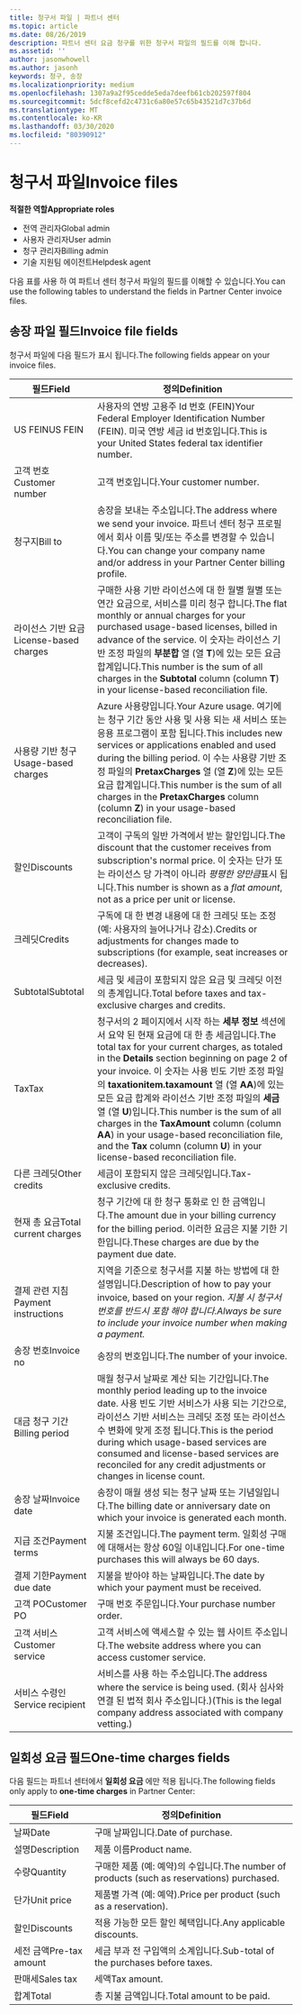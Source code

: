 ```yaml
---
title: 청구서 파일 | 파트너 센터
ms.topic: article
ms.date: 08/26/2019
description: 파트너 센터 요금 청구를 위한 청구서 파일의 필드를 이해 합니다.
ms.assetid: ''
author: jasonwhowell
ms.author: jasonh
keywords: 청구, 송장
ms.localizationpriority: medium
ms.openlocfilehash: 1307a9a2f95cedde5eda7deefb61cb202597f804
ms.sourcegitcommit: 5dcf8cefd2c4731c6a80e57c65b43521d7c37b6d
ms.translationtype: MT
ms.contentlocale: ko-KR
ms.lasthandoff: 03/30/2020
ms.locfileid: "80390912"
---
```

# <a name="invoice-files"></a><span data-ttu-id="da446-104">청구서 파일</span><span class="sxs-lookup"><span data-stu-id="da446-104">Invoice files</span></span>

<span data-ttu-id="da446-105">**적절한 역할**</span><span class="sxs-lookup"><span data-stu-id="da446-105">**Appropriate roles**</span></span>
-   <span data-ttu-id="da446-106">전역 관리자</span><span class="sxs-lookup"><span data-stu-id="da446-106">Global admin</span></span>
-   <span data-ttu-id="da446-107">사용자 관리자</span><span class="sxs-lookup"><span data-stu-id="da446-107">User admin</span></span>
-   <span data-ttu-id="da446-108">청구 관리자</span><span class="sxs-lookup"><span data-stu-id="da446-108">Billing admin</span></span>
-   <span data-ttu-id="da446-109">기술 지원팀 에이전트</span><span class="sxs-lookup"><span data-stu-id="da446-109">Helpdesk agent</span></span>

<span data-ttu-id="da446-110">다음 표를 사용 하 여 파트너 센터 청구서 파일의 필드를 이해할 수 있습니다.</span><span class="sxs-lookup"><span data-stu-id="da446-110">You can use the following tables to understand the fields in Partner Center invoice files.</span></span>

## <a name="invoice-file-fields"></a><span data-ttu-id="da446-111">송장 파일 필드</span><span class="sxs-lookup"><span data-stu-id="da446-111">Invoice file fields</span></span>

<span data-ttu-id="da446-112">청구서 파일에 다음 필드가 표시 됩니다.</span><span class="sxs-lookup"><span data-stu-id="da446-112">The following fields appear on your invoice files.</span></span>

| <span data-ttu-id="da446-113">필드</span><span class="sxs-lookup"><span data-stu-id="da446-113">Field</span></span> | <span data-ttu-id="da446-114">정의</span><span class="sxs-lookup"><span data-stu-id="da446-114">Definition</span></span> |
| ----- | ---------- |
| <span data-ttu-id="da446-115">US FEIN</span><span class="sxs-lookup"><span data-stu-id="da446-115">US FEIN</span></span> | <span data-ttu-id="da446-116">사용자의 연방 고용주 Id 번호 (FEIN)</span><span class="sxs-lookup"><span data-stu-id="da446-116">Your Federal Employer Identification Number (FEIN).</span></span> <span data-ttu-id="da446-117">미국 연방 세금 id 번호입니다.</span><span class="sxs-lookup"><span data-stu-id="da446-117">This is your United States federal tax identifier number.</span></span> |
| <span data-ttu-id="da446-118">고객 번호</span><span class="sxs-lookup"><span data-stu-id="da446-118">Customer number</span></span> | <span data-ttu-id="da446-119">고객 번호입니다.</span><span class="sxs-lookup"><span data-stu-id="da446-119">Your customer number.</span></span> |
| <span data-ttu-id="da446-120">청구지</span><span class="sxs-lookup"><span data-stu-id="da446-120">Bill to</span></span> | <span data-ttu-id="da446-121">송장을 보내는 주소입니다.</span><span class="sxs-lookup"><span data-stu-id="da446-121">The address where we send your invoice.</span></span> <span data-ttu-id="da446-122">파트너 센터 청구 프로필에서 회사 이름 및/또는 주소를 변경할 수 있습니다.</span><span class="sxs-lookup"><span data-stu-id="da446-122">You can change your company name and/or address in your Partner Center billing profile.</span></span> |
| <span data-ttu-id="da446-123">라이선스 기반 요금</span><span class="sxs-lookup"><span data-stu-id="da446-123">License-based charges</span></span> | <span data-ttu-id="da446-124">구매한 사용 기반 라이선스에 대 한 월별 월별 또는 연간 요금으로, 서비스를 미리 청구 합니다.</span><span class="sxs-lookup"><span data-stu-id="da446-124">The flat monthly or annual charges for your purchased usage-based licenses, billed in advance of the service.</span></span> <span data-ttu-id="da446-125">이 숫자는 라이선스 기반 조정 파일의 **부분합** 열 (열 **T**)에 있는 모든 요금 합계입니다.</span><span class="sxs-lookup"><span data-stu-id="da446-125">This number is the sum of all charges in the **Subtotal** column (column **T**) in your license-based reconciliation file.</span></span> |
| <span data-ttu-id="da446-126">사용량 기반 청구</span><span class="sxs-lookup"><span data-stu-id="da446-126">Usage-based charges</span></span> | <span data-ttu-id="da446-127">Azure 사용량입니다.</span><span class="sxs-lookup"><span data-stu-id="da446-127">Your Azure usage.</span></span> <span data-ttu-id="da446-128">여기에는 청구 기간 동안 사용 및 사용 되는 새 서비스 또는 응용 프로그램이 포함 됩니다.</span><span class="sxs-lookup"><span data-stu-id="da446-128">This includes new services or applications enabled and used during the billing period.</span></span> <span data-ttu-id="da446-129">이 수는 사용량 기반 조정 파일의 **PretaxCharges** 열 (열 **Z**)에 있는 모든 요금 합계입니다.</span><span class="sxs-lookup"><span data-stu-id="da446-129">This number is the sum of all charges in the **PretaxCharges** column (column **Z**) in your usage-based reconciliation file.</span></span> |
| <span data-ttu-id="da446-130">할인</span><span class="sxs-lookup"><span data-stu-id="da446-130">Discounts</span></span> | <span data-ttu-id="da446-131">고객이 구독의 일반 가격에서 받는 할인입니다.</span><span class="sxs-lookup"><span data-stu-id="da446-131">The discount that the customer receives from subscription's normal price.</span></span> <span data-ttu-id="da446-132">이 숫자는 단가 또는 라이선스 당 가격이 아니라 *평평한 양만큼*표시 됩니다.</span><span class="sxs-lookup"><span data-stu-id="da446-132">This number is shown as a *flat amount*, not as a price per unit or license.</span></span> |
| <span data-ttu-id="da446-133">크레딧</span><span class="sxs-lookup"><span data-stu-id="da446-133">Credits</span></span> | <span data-ttu-id="da446-134">구독에 대 한 변경 내용에 대 한 크레딧 또는 조정 (예: 사용자의 늘어나거나 감소).</span><span class="sxs-lookup"><span data-stu-id="da446-134">Credits or adjustments for changes made to subscriptions (for example, seat increases or decreases).</span></span> |
| <span data-ttu-id="da446-135">Subtotal</span><span class="sxs-lookup"><span data-stu-id="da446-135">Subtotal</span></span> | <span data-ttu-id="da446-136">세금 및 세금이 포함되지 않은 요금 및 크레딧 이전의 총계입니다.</span><span class="sxs-lookup"><span data-stu-id="da446-136">Total before taxes and tax-exclusive charges and credits.</span></span> |
| <span data-ttu-id="da446-137">Tax</span><span class="sxs-lookup"><span data-stu-id="da446-137">Tax</span></span> | <span data-ttu-id="da446-138">청구서의 2 페이지에서 시작 하는 **세부 정보** 섹션에서 요약 된 현재 요금에 대 한 총 세금입니다.</span><span class="sxs-lookup"><span data-stu-id="da446-138">The total tax for your current charges, as totaled in the **Details** section beginning on page 2 of your invoice.</span></span> <span data-ttu-id="da446-139">이 숫자는 사용 빈도 기반 조정 파일의 **taxationitem.taxamount** 열 (열 **AA**)에 있는 모든 요금 합계와 라이선스 기반 조정 파일의 **세금** 열 (열 **U**)입니다.</span><span class="sxs-lookup"><span data-stu-id="da446-139">This number is the sum of all charges in the **TaxAmount** column (column **AA**) in your usage-based reconciliation file, and the **Tax** column (column **U**) in your license-based reconciliation file.</span></span> |
| <span data-ttu-id="da446-140">다른 크레딧</span><span class="sxs-lookup"><span data-stu-id="da446-140">Other credits</span></span> | <span data-ttu-id="da446-141">세금이 포함되지 않은 크레딧입니다.</span><span class="sxs-lookup"><span data-stu-id="da446-141">Tax-exclusive credits.</span></span> |
| <span data-ttu-id="da446-142">현재 총 요금</span><span class="sxs-lookup"><span data-stu-id="da446-142">Total current charges</span></span> | <span data-ttu-id="da446-143">청구 기간에 대 한 청구 통화로 인 한 금액입니다.</span><span class="sxs-lookup"><span data-stu-id="da446-143">The amount due in your billing currency for the billing period.</span></span> <span data-ttu-id="da446-144">이러한 요금은 지불 기한 기한입니다.</span><span class="sxs-lookup"><span data-stu-id="da446-144">These charges are due by the payment due date.</span></span> |
| <span data-ttu-id="da446-145">결제 관련 지침</span><span class="sxs-lookup"><span data-stu-id="da446-145">Payment instructions</span></span> | <span data-ttu-id="da446-146">지역을 기준으로 청구서를 지불 하는 방법에 대 한 설명입니다.</span><span class="sxs-lookup"><span data-stu-id="da446-146">Description of how to pay your invoice, based on your region.</span></span> <span data-ttu-id="da446-147">*지불 시 청구서 번호를 반드시 포함 해야 합니다.*</span><span class="sxs-lookup"><span data-stu-id="da446-147">*Always be sure to include your invoice number when making a payment.*</span></span> |
| <span data-ttu-id="da446-148">송장 번호</span><span class="sxs-lookup"><span data-stu-id="da446-148">Invoice no</span></span> | <span data-ttu-id="da446-149">송장의 번호입니다.</span><span class="sxs-lookup"><span data-stu-id="da446-149">The number of your invoice.</span></span> |
| <span data-ttu-id="da446-150">대금 청구 기간</span><span class="sxs-lookup"><span data-stu-id="da446-150">Billing period</span></span> | <span data-ttu-id="da446-151">매월 청구서 날짜로 계산 되는 기간입니다.</span><span class="sxs-lookup"><span data-stu-id="da446-151">The monthly period leading up to the invoice date.</span></span> <span data-ttu-id="da446-152">사용 빈도 기반 서비스가 사용 되는 기간으로, 라이선스 기반 서비스는 크레딧 조정 또는 라이선스 수 변화에 맞게 조정 됩니다.</span><span class="sxs-lookup"><span data-stu-id="da446-152">This is the period during which usage-based services are consumed and license-based services are reconciled for any credit adjustments or changes in license count.</span></span> |
| <span data-ttu-id="da446-153">송장 날짜</span><span class="sxs-lookup"><span data-stu-id="da446-153">Invoice date</span></span> | <span data-ttu-id="da446-154">송장이 매월 생성 되는 청구 날짜 또는 기념일입니다.</span><span class="sxs-lookup"><span data-stu-id="da446-154">The billing date or anniversary date on which your invoice is generated each month.</span></span> |
| <span data-ttu-id="da446-155">지급 조건</span><span class="sxs-lookup"><span data-stu-id="da446-155">Payment terms</span></span> | <span data-ttu-id="da446-156">지불 조건입니다.</span><span class="sxs-lookup"><span data-stu-id="da446-156">The payment term.</span></span> <span data-ttu-id="da446-157">일회성 구매에 대해서는 항상 60일 이내입니다.</span><span class="sxs-lookup"><span data-stu-id="da446-157">For one-time purchases this will always be 60 days.</span></span> |
| <span data-ttu-id="da446-158">결제 기한</span><span class="sxs-lookup"><span data-stu-id="da446-158">Payment due date</span></span> | <span data-ttu-id="da446-159">지불을 받아야 하는 날짜입니다.</span><span class="sxs-lookup"><span data-stu-id="da446-159">The date by which your payment must be received.</span></span> |
| <span data-ttu-id="da446-160">고객 PO</span><span class="sxs-lookup"><span data-stu-id="da446-160">Customer PO</span></span> | <span data-ttu-id="da446-161">구매 번호 주문입니다.</span><span class="sxs-lookup"><span data-stu-id="da446-161">Your purchase number order.</span></span> |
| <span data-ttu-id="da446-162">고객 서비스</span><span class="sxs-lookup"><span data-stu-id="da446-162">Customer service</span></span> | <span data-ttu-id="da446-163">고객 서비스에 액세스할 수 있는 웹 사이트 주소입니다.</span><span class="sxs-lookup"><span data-stu-id="da446-163">The website address where you can access customer service.</span></span> |
| <span data-ttu-id="da446-164">서비스 수령인</span><span class="sxs-lookup"><span data-stu-id="da446-164">Service recipient</span></span> | <span data-ttu-id="da446-165">서비스를 사용 하는 주소입니다.</span><span class="sxs-lookup"><span data-stu-id="da446-165">The address where the service is being used.</span></span> <span data-ttu-id="da446-166">(회사 심사와 연결 된 법적 회사 주소입니다.)</span><span class="sxs-lookup"><span data-stu-id="da446-166">(This is the legal company address associated with company vetting.)</span></span> |

## <a name="one-time-charges-fields"></a><span data-ttu-id="da446-167">일회성 요금 필드</span><span class="sxs-lookup"><span data-stu-id="da446-167">One-time charges fields</span></span>

<span data-ttu-id="da446-168">다음 필드는 파트너 센터에서 **일회성 요금** 에만 적용 됩니다.</span><span class="sxs-lookup"><span data-stu-id="da446-168">The following fields only apply to **one-time charges** in Partner Center:</span></span>

| <span data-ttu-id="da446-169">필드</span><span class="sxs-lookup"><span data-stu-id="da446-169">Field</span></span> | <span data-ttu-id="da446-170">정의</span><span class="sxs-lookup"><span data-stu-id="da446-170">Definition</span></span> |
| ----- | ---------- |
| <span data-ttu-id="da446-171">날짜</span><span class="sxs-lookup"><span data-stu-id="da446-171">Date</span></span> | <span data-ttu-id="da446-172">구매 날짜입니다.</span><span class="sxs-lookup"><span data-stu-id="da446-172">Date of purchase.</span></span> |
| <span data-ttu-id="da446-173">설명</span><span class="sxs-lookup"><span data-stu-id="da446-173">Description</span></span> | <span data-ttu-id="da446-174">제품 이름</span><span class="sxs-lookup"><span data-stu-id="da446-174">Product name.</span></span> |
| <span data-ttu-id="da446-175">수량</span><span class="sxs-lookup"><span data-stu-id="da446-175">Quantity</span></span> | <span data-ttu-id="da446-176">구매한 제품 (예: 예약)의 수입니다.</span><span class="sxs-lookup"><span data-stu-id="da446-176">The number of products (such as reservations) purchased.</span></span> |
| <span data-ttu-id="da446-177">단가</span><span class="sxs-lookup"><span data-stu-id="da446-177">Unit price</span></span> | <span data-ttu-id="da446-178">제품별 가격 (예: 예약).</span><span class="sxs-lookup"><span data-stu-id="da446-178">Price per product (such as a reservation).</span></span> |
| <span data-ttu-id="da446-179">할인</span><span class="sxs-lookup"><span data-stu-id="da446-179">Discounts</span></span> | <span data-ttu-id="da446-180">적용 가능한 모든 할인 혜택입니다.</span><span class="sxs-lookup"><span data-stu-id="da446-180">Any applicable discounts.</span></span> |
| <span data-ttu-id="da446-181">세전 금액</span><span class="sxs-lookup"><span data-stu-id="da446-181">Pre-tax amount</span></span> | <span data-ttu-id="da446-182">세금 부과 전 구입액의 소계입니다.</span><span class="sxs-lookup"><span data-stu-id="da446-182">Sub-total of the purchases before taxes.</span></span> |
| <span data-ttu-id="da446-183">판매세</span><span class="sxs-lookup"><span data-stu-id="da446-183">Sales tax</span></span> | <span data-ttu-id="da446-184">세액</span><span class="sxs-lookup"><span data-stu-id="da446-184">Tax amount.</span></span> |
| <span data-ttu-id="da446-185">합계</span><span class="sxs-lookup"><span data-stu-id="da446-185">Total</span></span> | <span data-ttu-id="da446-186">총 지불 금액입니다.</span><span class="sxs-lookup"><span data-stu-id="da446-186">Total amount to be paid.</span></span> |
